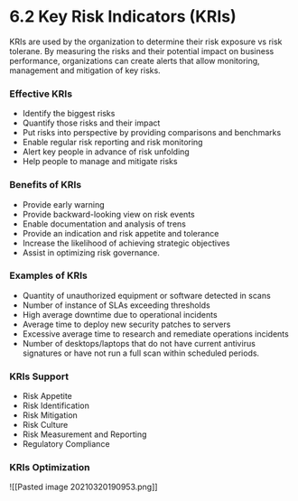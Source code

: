 # 6.2 Key Risk Indicators (KRIs)

KRIs are used by the organization to determine their risk exposure vs risk tolerane. By measuring the risks and their potential impact on business performance, organizations can create alerts that allow monitoring, management and mitigation of key risks.

### Effective KRIs 
- Identify the biggest risks
- Quantify those risks and their impact
- Put risks into perspective by providing comparisons and benchmarks
- Enable regular risk reporting and risk monitoring
- Alert key people in advance of risk unfolding
- Help people to manage and mitigate risks

### Benefits of KRIs
- Provide early warning
- Provide backward-looking view on risk events
- Enable documentation and analysis of trens
- Provide an indication and risk appetite and tolerance
- Increase the likelihood of achieving strategic objectives
- Assist in optimizing risk governance.

### Examples of KRIs
- Quantity of unauthorized equipment or software detected in scans
- Number of instance of SLAs exceeding thresholds
- High average downtime due to operational incidents
- Average time to deploy new security patches to servers
- Excessive average time to research and remediate operations incidents
- Number of desktops/laptops that do not have current antivirus signatures or have not run a full scan within scheduled periods.

### KRIs Support
- Risk Appetite
- Risk Identification
- Risk Mitigation
- Risk Culture
- Risk Measurement and Reporting
- Regulatory Compliance

### KRIs Optimization
![[Pasted image 20210320190953.png]]